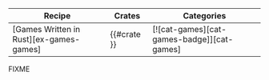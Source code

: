 | Recipe | Crates | Categories |
|---|---|---|
| [Games Written in Rust][ex-games-games] | {{#crate }} | [![cat-games][cat-games-badge]][cat-games] |

<div class="hidden">
FIXME
</div>
